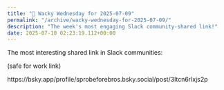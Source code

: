 ```yaml
---
title: "🤪 Wacky Wednesday for 2025-07-09"
permalink: "/archive/wacky-wednesday-for-2025-07-09/"
description: "The week's most engaging Slack community-shared link!"
date: 2025-07-10 02:23:19.112+00:00
---
```


<!-- buttondown-editor-mode: fancy --><p>The most interesting shared link in Slack communities:</p><p>(safe for work link)</p><p>https://bsky.app/profile/sprobeforebros.bsky.social/post/3ltcn6rlxjs2p</p>